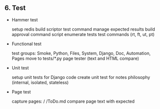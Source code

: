 ## 6. Test

* Hammer test
    
    setup redis
    build scriptor test command
    manage expected results
    build approval command script
    enumerate tests
    test commands (rt, ft, ut, pt)
 
* Functional test

    test groups: 
        Smoke, Python, Files, System, Django, Doc, Automation, Pages
    move to tests/*.py
    page tester (text and HTML compare)
       
* Unit test

    setup unit tests for Django code
    create unit test for notes
    philosophy (internal, isolated, stateless)

* Page test

    capture pages: / /ToDo.md
    compare page text with expected
    

